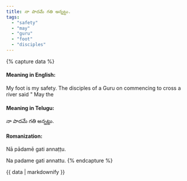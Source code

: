 ```yaml
---
title: నా పాదమే గతి అన్నట్టు.
tags:
  - "safety"
  - "may"
  - "guru"
  - "foot"
  - "disciples"
---
```


{% capture data %}
#### Meaning in English:
My foot is my safety.
The disciples of a Guru on commencing to cross a river said " May the

#### Meaning in Telugu:
నా పాదమే గతి అన్నట్టు.

#### Romanization:
Nā pādamē gati annaṭṭu.

Na padame gati annattu.
{% endcapture %}

{{ data | markdownify }}


